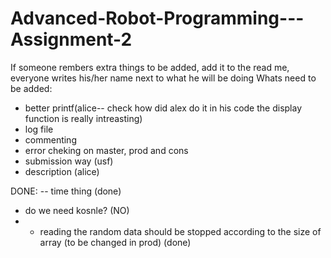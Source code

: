 # Advanced-Robot-Programming---Assignment-2
If someone rembers extra things to be added, add it to the read me, everyone writes his/her name next to what he will be doing
Whats need to be added:  

- better printf(alice-- check how did alex do it in his code the display function is really intreasting)
- log file
- commenting
- error cheking on master, prod and cons
- submission way (usf)
- description (alice) 



DONE:
-- time thing (done)
- do we need kosnle? (NO)
- - reading the random data should be stopped according to the size of array (to be changed in prod) (done)
